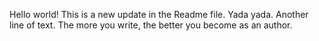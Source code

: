Hello world! This is a new update in the Readme file. Yada yada.
Another line of text. The more you write, the better you become as an author.
